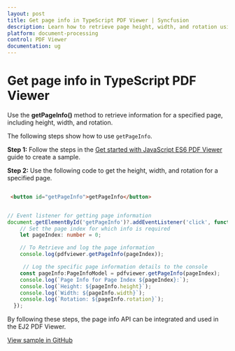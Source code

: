 ```yaml
---
layout: post
title: Get page info in TypeScript PDF Viewer | Syncfusion
description: Learn how to retrieve page height, width, and rotation using getPageInfo in the Syncfusion TypeScript PDF Viewer.
platform: document-processing
control: PDF Viewer
documentation: ug
---
```


# Get page info in TypeScript PDF Viewer

Use the **getPageInfo()** method to retrieve information for a specified page, including height, width, and rotation.

The following steps show how to use `getPageInfo`.

**Step 1:** Follow the steps in the [Get started with JavaScript ES6 PDF Viewer](https://help.syncfusion.com/document-processing/pdf/pdf-viewer/javascript-es6/getting-started/) guide to create a sample.

**Step 2:** Use the following code to get the height, width, and rotation for a specified page.

```html

 <button id="getPageInfo">getPageInfo</button>

```

```ts

// Event listener for getting page information
document.getElementById('getPageInfo')?.addEventListener('click', function() {
    // Set the page index for which info is required
    let pageIndex: number = 0;

    // To Retrieve and log the page information
    console.log(pdfviewer.getPageInfo(pageIndex));

     // Log the specific page information details to the console
    const pageInfo:PageInfoModel = pdfviewer.getPageInfo(pageIndex);
    console.log(`Page Info for Page Index ${pageIndex}:`);
    console.log(`Height: ${pageInfo.height}`);
    console.log(`Width: ${pageInfo.width}`);
    console.log(`Rotation: ${pageInfo.rotation}`);
  });

```

By following these steps, the page info API can be integrated and used in the EJ2 PDF Viewer.

[View sample in GitHub](https://github.com/SyncfusionExamples/typescript-pdf-viewer-examples/tree/master/How%20to)